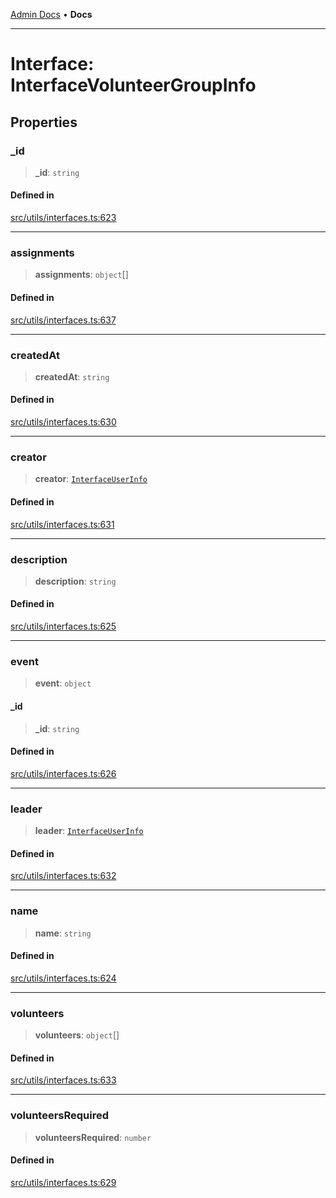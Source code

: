 [Admin Docs](/) • **Docs**

***

# Interface: InterfaceVolunteerGroupInfo

## Properties

### \_id

> **\_id**: `string`

#### Defined in

[src/utils/interfaces.ts:623](https://github.com/PalisadoesFoundation/talawa-admin/blob/main/src/utils/interfaces.ts#L623)

***

### assignments

> **assignments**: `object`[]

#### Defined in

[src/utils/interfaces.ts:637](https://github.com/PalisadoesFoundation/talawa-admin/blob/main/src/utils/interfaces.ts#L637)

***

### createdAt

> **createdAt**: `string`

#### Defined in

[src/utils/interfaces.ts:630](https://github.com/PalisadoesFoundation/talawa-admin/blob/main/src/utils/interfaces.ts#L630)

***

### creator

> **creator**: [`InterfaceUserInfo`](InterfaceUserInfo.md)

#### Defined in

[src/utils/interfaces.ts:631](https://github.com/PalisadoesFoundation/talawa-admin/blob/main/src/utils/interfaces.ts#L631)

***

### description

> **description**: `string`

#### Defined in

[src/utils/interfaces.ts:625](https://github.com/PalisadoesFoundation/talawa-admin/blob/main/src/utils/interfaces.ts#L625)

***

### event

> **event**: `object`

#### \_id

> **\_id**: `string`

#### Defined in

[src/utils/interfaces.ts:626](https://github.com/PalisadoesFoundation/talawa-admin/blob/main/src/utils/interfaces.ts#L626)

***

### leader

> **leader**: [`InterfaceUserInfo`](InterfaceUserInfo.md)

#### Defined in

[src/utils/interfaces.ts:632](https://github.com/PalisadoesFoundation/talawa-admin/blob/main/src/utils/interfaces.ts#L632)

***

### name

> **name**: `string`

#### Defined in

[src/utils/interfaces.ts:624](https://github.com/PalisadoesFoundation/talawa-admin/blob/main/src/utils/interfaces.ts#L624)

***

### volunteers

> **volunteers**: `object`[]

#### Defined in

[src/utils/interfaces.ts:633](https://github.com/PalisadoesFoundation/talawa-admin/blob/main/src/utils/interfaces.ts#L633)

***

### volunteersRequired

> **volunteersRequired**: `number`

#### Defined in

[src/utils/interfaces.ts:629](https://github.com/PalisadoesFoundation/talawa-admin/blob/main/src/utils/interfaces.ts#L629)
